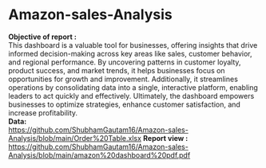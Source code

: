 # Amazon-sales-Analysis
**Objective of report :**<br/>
This dashboard is a valuable tool for businesses, offering insights that drive informed decision-making across key areas like sales, customer behavior, and regional performance. By uncovering patterns in customer loyalty, product success, and market trends, it helps businesses focus on opportunities for growth and improvement. Additionally, it streamlines operations by consolidating data into a single, interactive platform, enabling leaders to act quickly and effectively. Ultimately, the dashboard empowers businesses to optimize strategies, enhance customer satisfaction, and increase profitability.<br/>
**Data:**<br/>
https://github.com/ShubhamGautam16/Amazon-sales-Analysis/blob/main/Order%20Table.xlsx
**Report view :**<br/>
https://github.com/ShubhamGautam16/Amazon-sales-Analysis/blob/main/amazon%20dashboard%20pdf.pdf <br/>
